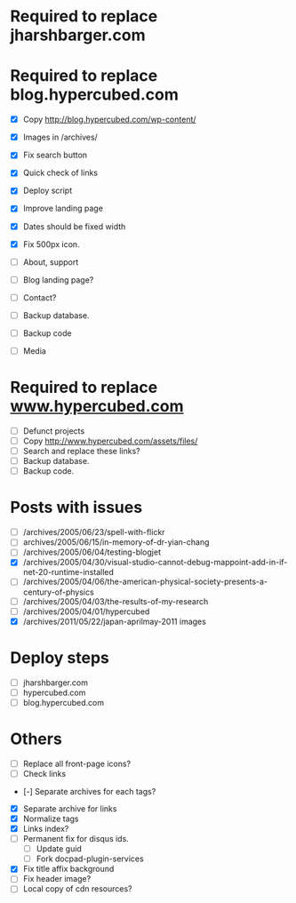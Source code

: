 # Required to replace jharshbarger.com

# Required to replace blog.hypercubed.com

- [x] Copy http://blog.hypercubed.com/wp-content/
- [x] Images in /archives/
- [x] Fix search button
- [x] Quick check of links
- [x] Deploy script
- [x] Improve landing page
- [x] Dates should be fixed width
- [x] Fix 500px icon.
- [ ] About, support
- [ ] Blog landing page?
- [ ] Contact?
- [ ] Backup database.
- [ ] Backup code
- [ ] Media


# Required to replace www.hypercubed.com
- [ ] Defunct projects
- [ ] Copy http://www.hypercubed.com/assets/files/
- [ ] Search and replace these links?
- [ ] Backup database.
- [ ] Backup code.

# Posts with issues

- [ ] /archives/2005/06/23/spell-with-flickr
- [ ] archives/2005/06/15/in-memory-of-dr-yian-chang
- [ ] /archives/2005/06/04/testing-blogjet
- [x] /archives/2005/04/30/visual-studio-cannot-debug-mappoint-add-in-if-net-20-runtime-installed
- [ ] /archives/2005/04/06/the-american-physical-society-presents-a-century-of-physics
- [ ] /archives/2005/04/03/the-results-of-my-research
- [ ] /archives/2005/04/01/hypercubed
- [x] /archives/2011/05/22/japan-aprilmay-2011 images

# Deploy steps
- [ ] jharshbarger.com
- [ ] hypercubed.com
- [ ] blog.hypercubed.com

# Others
- [ ] Replace all front-page icons?
- [ ] Check links
- [-] Separate archives for each tags?
- [x] Separate archive for links
- [x] Normalize tags
- [x] Links index?
- [ ] Permanent fix for disqus ids.
	- [ ] Update guid
	- [ ] Fork docpad-plugin-services
- [x] Fix title affix background
- [ ] Fix header image?
- [ ] Local copy of cdn resources?